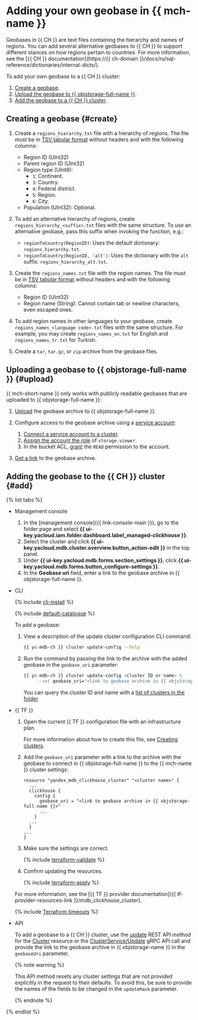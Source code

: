 # Adding your own geobase in {{ mch-name }}

Geobases in {{ CH }} are text files containing the hierarchy and names of regions. You can add several alternative geobases to {{ CH }} to support different stances on how regions pertain to countries. For more information, see the [{{ CH }} documentation](https://{{ ch-domain }}/docs/ru/sql-reference/dictionaries/internal-dicts/).

To add your own geobase to a {{ CH }} cluster:

1. [Create a geobase](#create).
1. [Upload the geobase to {{ objstorage-full-name }}](#upload).
1. [Add the geobase to a {{ CH }} cluster](#add).

## Creating a geobase {#create}

1. Create a `regions_hierarchy.txt` file with a hierarchy of regions. The file must be in [TSV tabular format](https://ru.wikipedia.org/wiki/TSV) without headers and with the following columns:
   * Region ID (UInt32)
   * Parent region ID (UInt32)
   * Region type (UInt8):
      * `1`: Continent.
      * `3`: Country.
      * `4`: Federal district.
      * `5`: Region.
      * `6`: City.
   * Population (UInt32): Optional.
1. To add an alternative hierarchy of regions, create `regions_hierarchy_<suffix>.txt` files with the same structure. To use an alternative geobase, pass this suffix when invoking the function, e.g.:

   * `regionToCountry(RegionID)`: Uses the default dictionary: `regions_hierarchy.txt`.
   * `regionToCountry(RegionID, 'alt')`: Uses the dictionary with the `alt` suffix: `regions_hierarchy_alt.txt`.

1. Create the `regions_names.txt` file with the region names. The file must be in [TSV tabular format](https://ru.wikipedia.org/wiki/TSV) without headers and with the following columns:

   * Region ID (UInt32)
   * Region name (String): Cannot contain tab or newline characters, even escaped ones.

1. To add region names in other languages to your geobase, create `regions_names_<language code>.txt` files with the same structure. For example, you may create `regions_names_en.txt` for English and `regions_names_tr.txt` for Turkish.
1. Create a `tar`, `tar.gz`, or `zip` archive from the geobase files.

## Uploading a geobase to {{ objstorage-full-name }} {#upload}

{{ mch-short-name }} only works with publicly readable geobases that are uploaded to {{ objstorage-full-name }}:


1. [Upload](../../storage/operations/objects/upload.md) the geobase archive to {{ objstorage-full-name }}.

1. Configure access to the geobase archive using a [service account](../../iam/concepts/users/service-accounts.md):

   1. [Connect a service account to a cluster](s3-access.md#connect-service-account).
   1. [Assign the account the role](s3-access.md#configure-acl) of `storage.viewer`.
   1. In the bucket ACL, [grant](../../storage/operations/buckets/edit-acl.md) the `READ` permission to the account.

1. [Get a link](s3-access.md#get-link-to-object) to the geobase archive.


## Adding the geobase to the {{ CH }} cluster {#add}

{% list tabs %}

- Management console

   1. In the [management console]({{ link-console-main }}), go to the folder page and select **{{ ui-key.yacloud.iam.folder.dashboard.label_managed-clickhouse }}**.
   1. Select the cluster and click **{{ ui-key.yacloud.mdb.cluster.overview.button_action-edit }}** in the top panel.
   1. Under **{{ ui-key.yacloud.mdb.forms.section_settings }}**, click **{{ ui-key.yacloud.mdb.forms.button_configure-settings }}**.
   1. In the **Geobase uri** field, enter a link to the geobase archive in {{ objstorage-full-name }}.

- CLI

   {% include [cli-install](../../_includes/cli-install.md) %}

   {% include [default-catalogue](../../_includes/default-catalogue.md) %}

   To add a geobase:

   1. View a description of the update cluster configuration CLI command:

      ```bash
      {{ yc-mdb-ch }} cluster update-config --help
      ```

   1. Run the command by passing the link to the archive with the added geobase in the `geobase_uri` parameter:

      ```bash
      {{ yc-mdb-ch }} cluster update-config <cluster ID or name> \
           --set geobase_uri="<link to geobase archive in {{ objstorage-name }}>"
      ```

      You can query the cluster ID and name with a [list of clusters in the folder](cluster-list.md#list-clusters).

- {{ TF }}

   1. Open the current {{ TF }} configuration file with an infrastructure plan.

      For more information about how to create this file, see [Creating clusters](cluster-create.md).

   1. Add the `geobase_uri` parameter with a link to the archive with the geobase to connect in {{ objstorage-full-name }} to the {{ mch-name }} cluster settings:

      ```hcl
      resource "yandex_mdb_clickhouse_cluster" "<cluster name>" {
        ...
        clickhouse {
          config {
            geobase_uri = "<link to geobase archive in {{ objstorage-full-name }}>"
            ...
          }
        ...
        }
      ...
      }
      ```

   1. Make sure the settings are correct.

      {% include [terraform-validate](../../_includes/mdb/terraform/validate.md) %}

   1. Confirm updating the resources.

      {% include [terraform-apply](../../_includes/mdb/terraform/apply.md) %}

   For more information, see the [{{ TF }} provider documentation]({{ tf-provider-resources-link }}/mdb_clickhouse_cluster).

   {% include [Terraform timeouts](../../_includes/mdb/mch/terraform/timeouts.md) %}

- API

   To add a geobase to a {{ CH }} cluster, use the [update](../api-ref/Cluster/update.md) REST API method for the [Cluster](../api-ref/Cluster/index.md) resource or the [ClusterService/Update](../api-ref/grpc/cluster_service.md#Update) gRPC API call and provide the link to the geobase archive in {{ objstorage-name }} in the `geobaseUri` parameter.

   {% note warning %}

   This API method resets any cluster settings that are not provided explicitly in the request to their defaults. To avoid this, be sure to provide the names of the fields to be changed in the `updateMask` parameter.

   {% endnote %}

{% endlist %}

